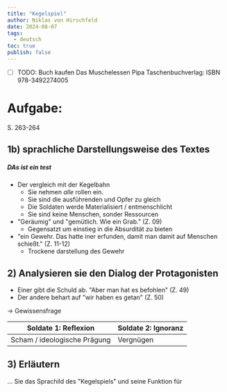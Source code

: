 ```yaml
---
title: "Kegelspiel"
author: Niklas von Hirschfeld
date: 2024-08-07
tags:
  - deutsch
toc: true
publish: false
---
```


- [ ] TODO: Buch kaufen Das Muschelessen Pipa Taschenbuchverlag: ISBN
      978-3492274005

# Aufgabe:

S. 263-264

## 1b) sprachliche Darstellungsweise des Textes

##### DAs ist ein test

- Der vergleich mit der Kegelbahn
  - Sie nehmen _alle_ rollen ein.
  - Sie sind die ausführenden und Opfer zu gleich
  - Die Soldaten werde Materialisiert / entmenschlicht
  - Sie sind keine Menschen, sonder Ressourcen
- "Geräumig" und "gemütlich. Wie ein Grab." (Z. 09)
  - Gegensatzt um einstieg in die Absurdität zu bieten
- "ein Gewehr. Das hatte iner erfunden, damit man damit auf Menschen schießt."
  (Z. 11-12)
  - Trockene darstellung des Gewehr

## 2) Analysieren sie den Dialog der Protagonisten

- Einer gibt die Schuld ab. "Aber man hat es befohlen" (Z. 49)
- Der andere behart auf "wir haben es getan" (Z. 50)

-> Gewissensfrage

| Soldate 1: **Reflexion**     | Soldate 2: **Ignoranz** |
| ---------------------------- | ----------------------- |
| Scham / ideologische Prägung | Vergnügen               |

## 3) Erläutern

... Sie das Sprachild des "Kegelspiels" und seine Funktion für
